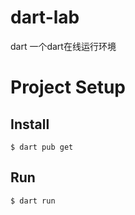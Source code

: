 # dart-lab
dart 一个dart在线运行环境

# Project Setup

## Install
```
$ dart pub get
```
## Run
```
$ dart run
```

